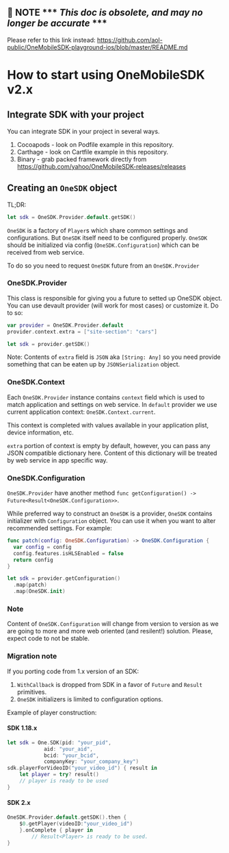 ## :musical_note: NOTE *** _This doc is obsolete, and may no longer be accurate_ ***
Please refer to this link instead: https://github.com/aol-public/OneMobileSDK-playground-ios/blob/master/README.md




# How to start using OneMobileSDK v2.x

## Integrate SDK with your project

You can integrate SDK in your project in several ways.

1. Cocoapods - look on Podfile example in this repository.
2. Carthage - look on Cartfile example in this repository.
3. Binary - grab packed framework directly from https://github.com/yahoo/OneMobileSDK-releases/releases

## Creating an `OneSDK` object

TL;DR:
```swift
let sdk = OneSDK.Provider.default.getSDK()
```

`OneSDK` is a factory of `Player`s which share common settings and configurations.
But `OneSDK` itself need to be configured properly.
`OneSDK` should be initialized via config (`OneSDK.Configuration`) which can be received from web service.

To do so you need to request `OneSDK` future from an `OneSDK.Provider`

### OneSDK.Provider

This class is responsible for giving you a future to setted up OneSDK object.
You can use devault provider (will work for most cases) or customize it. Do to so:
```swift
var provider = OneSDK.Provider.default
provider.context.extra = ["site-section": "cars"]

let sdk = provider.getSDK()
```
Note: Contents of `extra` field is `JSON` aka `[String: Any]`
so you need provide something that can be eaten up by `JSONSerialization` object.

### OneSDK.Context

Each `OneSDK.Provider` instance contains `context` field which is used to match application and settings on web service.
In `default` provider we use current application context: `OneSDK.Context.current`.

This context is completed with values available in your application plist, device information, etc.

`extra` portion of context is empty by default, however, you can pass any JSON compatible dictionary here.
Content of this dictionary will be treated by web service in app specific way.

### OneSDK.Configuration

`OneSDK.Provider` have another method `func getConfiguration() -> Future<Result<OneSDK.Configuration>>`.

While preferred way to construct an `OneSDK` is a provider, `OneSDK` contains initializer with `Configuration` object.
You can use it when you want to alter recommended settings. For example:
```swift
func patch(config: OneSDK.Configuration) -> OneSDK.Configuration {
  var config = config
  config.features.isHLSEnabled = false
  return config
}

let sdk = provider.getConfiguration()
  .map(patch)
  .map(OneSDK.init)
```

### Note
Content of `OneSDK.Configuration` will change from version to version
as we are going to more and more web oriented (and resilent!) solution.
Please, expect code to not be stable.

### Migration note

If you porting code from 1.x version of an SDK:

1. `WithCallback` is dropped from SDK in a favor of `Future` and `Result` primitives.
2. `OneSDK` initializers is limited to configuration options.

Example of player construction:

#### SDK 1.18.x

```swift
let sdk = One.SDK(pid: "your_pid",
            aid: "your_aid",
            bcid: "your_bcid",
            companyKey: "your_company_key")
sdk.playerForVideoID("your_video_id") { result in
    let player = try? result()
    // player is ready to be used
}
```

#### SDK 2.x

```swift
OneSDK.Provider.default.getSDK().then {
    $0.getPlayer(videoID:"your_video_id")
    }.onComplete { player in
        // Result<Player> is ready to be used.
}
```
